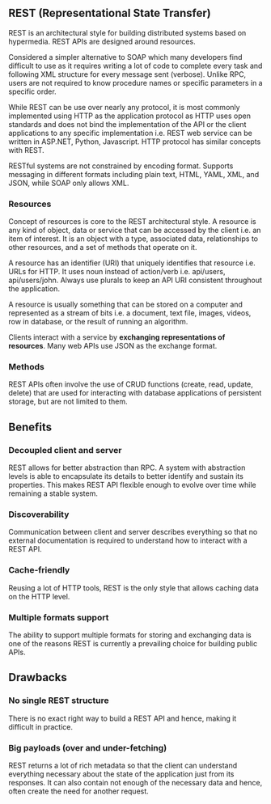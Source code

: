## REST (Representational State Transfer)

REST is an architectural style for building distributed systems based on hypermedia. REST APIs are designed around resources.

Considered a simpler alternative to SOAP which many developers find difficult to use as it requires writing a lot of code to complete every task and following XML structure for every message sent (verbose). Unlike RPC, users are not required to know procedure names or specific parameters in a specific order.

While REST can be use over nearly any protocol, it is most commonly implemented using HTTP as the application protocol as HTTP uses open standards and does not bind the implementation of the API or the client applications to any specific implementation i.e. REST web service can be written in ASP.NET, Python, Javascript. HTTP protocol has similar concepts with REST.

RESTful systems are not constrained by encoding format. Supports messaging in different formats including plain text, HTML, YAML, XML, and JSON, while SOAP only allows XML.

### Resources

Concept of resources is core to the REST architectural style. A resource is any kind of object, data or service that can be accessed by the client i.e. an item of interest. It is an object with a type, associated data, relationships to other resources, and a set of methods that operate on it.

A resource has an identifier (URI) that uniquely identifies that resource i.e. URLs for HTTP. It uses noun instead of action/verb i.e. api/users, api/users/john. Always use plurals to keep an API URI consistent throughout the application.

A resource is usually something that can be stored on a computer and represented as a stream of bits i.e. a document, text file, images, videos, row in database, or the result of running an algorithm.

Clients interact with a service by **exchanging representations of resources**. Many web APIs use JSON as the exchange format.

### Methods

REST APIs often involve the use of CRUD functions (create, read, update, delete) that are used for interacting with database applications of persistent storage, but are not limited to them.

## Benefits

### Decoupled client and server

REST allows for better abstraction than RPC. A system with abstraction levels is able to encapsulate its details to better identify and sustain its properties. This makes REST API flexible enough to evolve over time while remaining a stable system.

### Discoverability

Communication between client and server describes everything so that no external documentation is required to understand how to interact with a REST API.

### Cache-friendly

Reusing a lot of HTTP tools, REST is the only style that allows caching data on the HTTP level.

### Multiple formats support

The ability to support multiple formats for storing and exchanging data is one of the reasons REST is currently a prevailing choice for building public APIs.

## Drawbacks

### No single REST structure

There is no exact right way to build a REST API and hence, making it difficult in practice.

### Big payloads (over and under-fetching)

REST returns a lot of rich metadata so that the client can understand everything necessary about the state of the application just from its responses. It can also contain not enough of the necessary data and hence, often create the need for another request.
